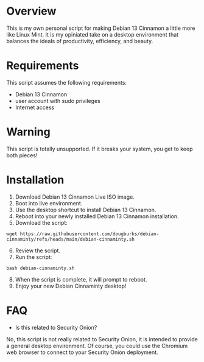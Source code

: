 # Overview
This is my own personal script for making Debian 13 Cinnamon a little more like Linux Mint. It is my opiniated take on a desktop environment that balances the ideals of productivity, efficiency, and beauty.

# Requirements
This script assumes the following requirements:
- Debian 13 Cinnamon
- user account with sudo privileges
- Internet access
  
# Warning
This script is totally unsupported. If it breaks your system, you get to keep both pieces!

# Installation
1. Download Debian 13 Cinnamon Live ISO image.
2. Boot into live environment.
3. Use the desktop shortcut to install Debian 13 Cinnamon.
4. Reboot into your newly installed Debian 13 Cinnamon installation.
5. Download the script:
```
wget https://raw.githubusercontent.com/dougburks/debian-cinnaminty/refs/heads/main/debian-cinnaminty.sh
```
6. Review the script.
7. Run the script:
```
bash debian-cinnaminty.sh
```
8. When the script is complete, it will prompt to reboot.
9. Enjoy your new Debian Cinnaminty desktop!

# FAQ

- Is this related to Security Onion?

No, this script is not really related to Security Onion, it is intended to provide a general desktop environment. Of course, you could use the Chromium web browser to connect to your Security Onion deployment.
